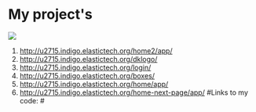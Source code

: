 # **My project's**
![]({{site.baseurl}}/http://vinaikopp.com/img/My_projects.png)
1. http://u2715.indigo.elastictech.org/home2/app/
2. http://u2715.indigo.elastictech.org/dklogo/
3. http://u2715.indigo.elastictech.org/login/
4. http://u2715.indigo.elastictech.org/boxes/
5. http://u2715.indigo.elastictech.org/home/app/
6. http://u2715.indigo.elastictech.org/home-next-page/app/
#Links to my code: #
